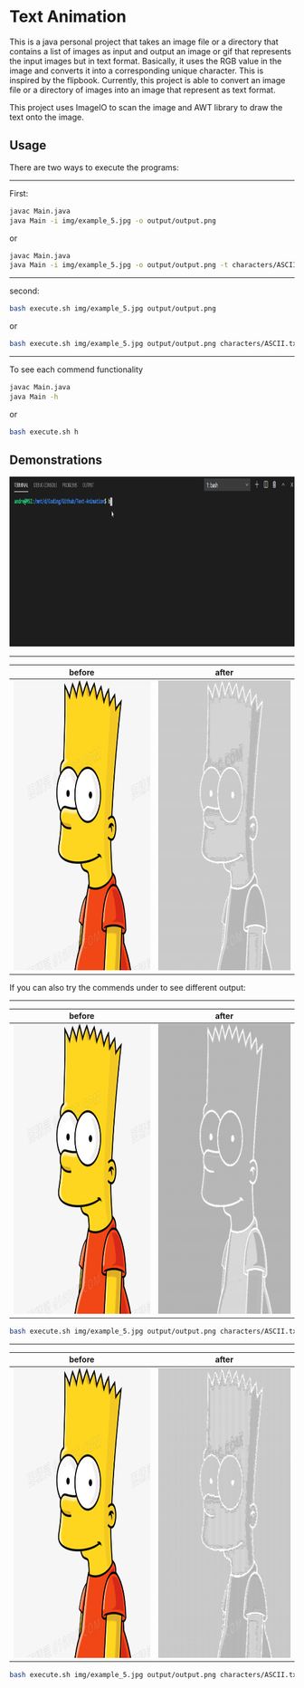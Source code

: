 # Text Animation

This is a java personal project that takes an image file or a directory that contains a list of images as input and output an image or gif that represents the input images but in text format. Basically, it uses the RGB value in the image and converts it into a corresponding unique character. This is inspired by the flipbook. Currently, this project is able to convert an image file or a directory of images into an image that represent as text format. 

This project uses ImageIO to scan the image and AWT library to draw the text onto the image.


## Usage
There are two ways to execute the programs:

---

First:
```bash
javac Main.java
java Main -i img/example_5.jpg -o output/output.png 
```

or

```bash
javac Main.java
java Main -i img/example_5.jpg -o output/output.png -t characters/ASCII.txt -n 256 -c 1 
```

----

second:

```bash
bash execute.sh img/example_5.jpg output/output.png
```

or

```bash
bash execute.sh img/example_5.jpg output/output.png characters/ASCII.txt 256 1
```

---

To see each commend functionality

```bash
javac Main.java
java Main -h 
```

or

```bash
bash execute.sh h
```


## Demonstrations
<img src="./readmeFile/demonstration1.gif" width="1000" height="300" />

------------------
| before | after |
| :---:  | :---: |
| <img src="./readmeFile/demonstration2.jpg" width="512" height="512" /> | <img src="./readmeFile/demonstration3.png" width="512" height="512" /> |


If you can also try the commends under to see different output:

------------------
| before | after |
| :---:  | :---: |
| <img src="./readmeFile/demonstration2.jpg" width="512" height="512" /> | <img src="./readmeFile/demonstration4.png" width="512" height="512" /> |
```bash
bash execute.sh img/example_5.jpg output/output.png characters/ASCII.txt 128 1
```



------------------
| before | after |
| :---:  | :---: |
| <img src="./readmeFile/demonstration2.jpg" width="512" height="512" /> | <img src="./readmeFile/demonstration5.png" width="512" height="512" /> |

```bash
bash execute.sh img/example_5.jpg output/output.png characters/ASCII.txt 256 2
```